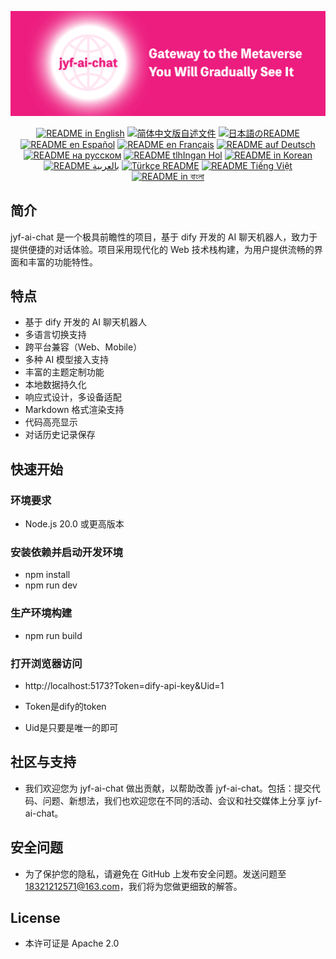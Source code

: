![cover-v5-optimized](./src/assets/imgs/jyf-ai-chat.png)

<div align="center">
  <a href="./README.md"><img alt="README in English" src="https://img.shields.io/badge/English-d9d9d9"></a>
  <a href="./readmes/README_CN.md"><img alt="简体中文版自述文件" src="https://img.shields.io/badge/简体中文-d9d9d9"></a>
  <a href="./readmes/README_JA.md"><img alt="日本語のREADME" src="https://img.shields.io/badge/日本語-d9d9d9"></a>
  <a href="./readmes/README_ES.md"><img alt="README en Español" src="https://img.shields.io/badge/Español-d9d9d9"></a>
  <a href="./readmes/README_FR.md"><img alt="README en Français" src="https://img.shields.io/badge/Français-d9d9d9"></a>
  <a href="./readmes/README_DE.md"><img alt="README auf Deutsch" src="https://img.shields.io/badge/Deutsch-d9d9d9"></a>
  <a href="./readmes/README_RU.md"><img alt="README на русском" src="https://img.shields.io/badge/Русский-d9d9d9"></a>
  <a href="./readmes/README_KL.md"><img alt="README tlhIngan Hol" src="https://img.shields.io/badge/Klingon-d9d9d9"></a>
  <a href="./readmes/README_KR.md"><img alt="README in Korean" src="https://img.shields.io/badge/한국어-d9d9d9"></a>
  <a href="./readmes/README_AR.md"><img alt="README بالعربية" src="https://img.shields.io/badge/العربية-d9d9d9"></a>
  <a href="./readmes/README_TR.md"><img alt="Türkçe README" src="https://img.shields.io/badge/Türkçe-d9d9d9"></a>
  <a href="./readmes/README_VI.md"><img alt="README Tiếng Việt" src="https://img.shields.io/badge/Ti%E1%BA%BFng%20Vi%E1%BB%87t-d9d9d9"></a>
  <a href="./readmes/README_BN.md"><img alt="README in বাংলা" src="https://img.shields.io/badge/বাংলা-d9d9d9"></a>
</div>

## 简介
jyf-ai-chat 是一个极具前瞻性的项目，基于 dify 开发的 AI 聊天机器人，致力于提供便捷的对话体验。项目采用现代化的 Web 技术栈构建，为用户提供流畅的界面和丰富的功能特性。

## 特点
- 基于 dify 开发的 AI 聊天机器人
- 多语言切换支持
- 跨平台兼容（Web、Mobile）
- 多种 AI 模型接入支持
- 丰富的主题定制功能
- 本地数据持久化
- 响应式设计，多设备适配
- Markdown 格式渲染支持
- 代码高亮显示
- 对话历史记录保存

## 快速开始

### 环境要求
- Node.js 20.0 或更高版本

### 安装依赖并启动开发环境
- npm install
- npm run dev

### 生产环境构建
- npm run build

### 打开浏览器访问
- http://localhost:5173?Token=dify-api-key&Uid=1

- Token是dify的token
- Uid是只要是唯一的即可

## 社区与支持
- 我们欢迎您为 jyf-ai-chat 做出贡献，以帮助改善 jyf-ai-chat。包括：提交代码、问题、新想法，我们也欢迎您在不同的活动、会议和社交媒体上分享 jyf-ai-chat。


## 安全问题

- 为了保护您的隐私，请避免在 GitHub 上发布安全问题。发送问题至 18321212571@163.com，我们将为您做更细致的解答。

## License

- 本许可证是 Apache 2.0
